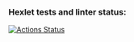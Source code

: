 ### Hexlet tests and linter status:
[![Actions Status](https://github.com/VildanJS/frontend-project-12/actions/workflows/hexlet-check.yml/badge.svg)](https://github.com/VildanJS/frontend-project-12/actions)